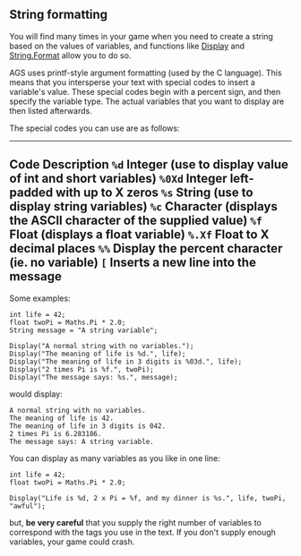 String formatting
-----------------

You will find many times in your game when you need to create a string
based on the values of variables, and functions like
[Display](DisplayAt#display) and
[String.Format](String#format) allow you to do so.

AGS uses printf-style argument formatting (used by the C language). This
means that you intersperse your text with special codes to insert a
variable's value. These special codes begin with a percent sign, and
then specify the variable type. The actual variables that you want to
display are then listed afterwards.

The special codes you can use are as follows:

---
  **Code**   **Description**
  `%d`       Integer (use to display value of int and short variables)
  `%0Xd`     Integer left-padded with up to X zeros
  `%s`       String (use to display string variables)
  `%c`       Character (displays the ASCII character of the supplied value)
  `%f`       Float (displays a float variable)
  `%.Xf`     Float to X decimal places
  `%%`       Display the percent character (ie. no variable)
  `[`        Inserts a new line into the message
---

Some examples:

    int life = 42;
    float twoPi = Maths.Pi * 2.0;
    String message = "A string variable";

    Display("A normal string with no variables.");
    Display("The meaning of life is %d.", life);
    Display("The meaning of life in 3 digits is %03d.", life);
    Display("2 times Pi is %f.", twoPi);
    Display("The message says: %s.", message);

would display:

    A normal string with no variables.
    The meaning of life is 42.
    The meaning of life in 3 digits is 042.
    2 times Pi is 6.283186.
    The message says: A string variable.

You can display as many variables as you like in one line:

    int life = 42;
    float twoPi = Maths.Pi * 2.0;

    Display("Life is %d, 2 x Pi = %f, and my dinner is %s.", life, twoPi, "awful");

but, **be very careful** that you supply the right number of variables
to correspond with the tags you use in the text. If you don't supply
enough variables, your game could crash.
